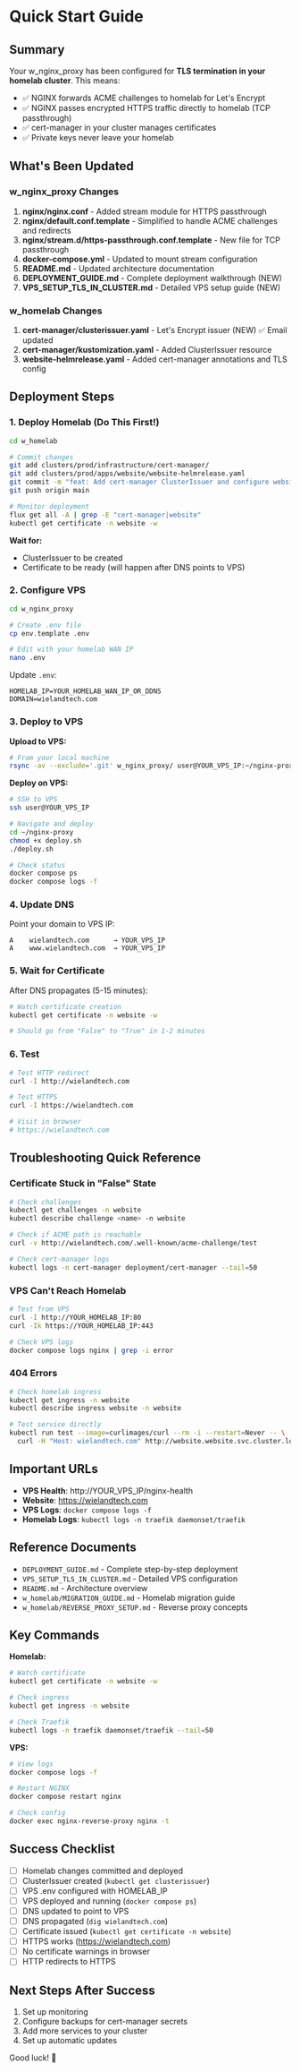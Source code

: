 # Quick Start Guide

## Summary

Your w_nginx_proxy has been configured for **TLS termination in your homelab cluster**. This means:
- ✅ NGINX forwards ACME challenges to homelab for Let's Encrypt
- ✅ NGINX passes encrypted HTTPS traffic directly to homelab (TCP passthrough)
- ✅ cert-manager in your cluster manages certificates
- ✅ Private keys never leave your homelab

## What's Been Updated

### w_nginx_proxy Changes
1. **nginx/nginx.conf** - Added stream module for HTTPS passthrough
2. **nginx/default.conf.template** - Simplified to handle ACME challenges and redirects
3. **nginx/stream.d/https-passthrough.conf.template** - New file for TCP passthrough
4. **docker-compose.yml** - Updated to mount stream configuration
5. **README.md** - Updated architecture documentation
6. **DEPLOYMENT_GUIDE.md** - Complete deployment walkthrough (NEW)
7. **VPS_SETUP_TLS_IN_CLUSTER.md** - Detailed VPS setup guide (NEW)

### w_homelab Changes
1. **cert-manager/clusterissuer.yaml** - Let's Encrypt issuer (NEW) ✅ Email updated
2. **cert-manager/kustomization.yaml** - Added ClusterIssuer resource
3. **website-helmrelease.yaml** - Added cert-manager annotations and TLS config

## Deployment Steps

### 1. Deploy Homelab (Do This First!)

```bash
cd w_homelab

# Commit changes
git add clusters/prod/infrastructure/cert-manager/
git add clusters/prod/apps/website/website-helmrelease.yaml
git commit -m "feat: Add cert-manager ClusterIssuer and configure website TLS"
git push origin main

# Monitor deployment
flux get all -A | grep -E "cert-manager|website"
kubectl get certificate -n website -w
```

**Wait for:**
- ClusterIssuer to be created
- Certificate to be ready (will happen after DNS points to VPS)

### 2. Configure VPS

```bash
cd w_nginx_proxy

# Create .env file
cp env.template .env

# Edit with your homelab WAN IP
nano .env
```

Update `.env`:
```env
HOMELAB_IP=YOUR_HOMELAB_WAN_IP_OR_DDNS
DOMAIN=wielandtech.com
```

### 3. Deploy to VPS

**Upload to VPS:**
```bash
# From your local machine
rsync -av --exclude='.git' w_nginx_proxy/ user@YOUR_VPS_IP:~/nginx-proxy/
```

**Deploy on VPS:**
```bash
# SSH to VPS
ssh user@YOUR_VPS_IP

# Navigate and deploy
cd ~/nginx-proxy
chmod +x deploy.sh
./deploy.sh

# Check status
docker compose ps
docker compose logs -f
```

### 4. Update DNS

Point your domain to VPS IP:
```
A    wielandtech.com      → YOUR_VPS_IP
A    www.wielandtech.com  → YOUR_VPS_IP
```

### 5. Wait for Certificate

After DNS propagates (5-15 minutes):

```bash
# Watch certificate creation
kubectl get certificate -n website -w

# Should go from "False" to "True" in 1-2 minutes
```

### 6. Test

```bash
# Test HTTP redirect
curl -I http://wielandtech.com

# Test HTTPS
curl -I https://wielandtech.com

# Visit in browser
# https://wielandtech.com
```

## Troubleshooting Quick Reference

### Certificate Stuck in "False" State

```bash
# Check challenges
kubectl get challenges -n website
kubectl describe challenge <name> -n website

# Check if ACME path is reachable
curl -v http://wielandtech.com/.well-known/acme-challenge/test

# Check cert-manager logs
kubectl logs -n cert-manager deployment/cert-manager --tail=50
```

### VPS Can't Reach Homelab

```bash
# Test from VPS
curl -I http://YOUR_HOMELAB_IP:80
curl -Ik https://YOUR_HOMELAB_IP:443

# Check VPS logs
docker compose logs nginx | grep -i error
```

### 404 Errors

```bash
# Check homelab ingress
kubectl get ingress -n website
kubectl describe ingress website -n website

# Test service directly
kubectl run test --image=curlimages/curl --rm -i --restart=Never -- \
  curl -H "Host: wielandtech.com" http://website.website.svc.cluster.local:8000/
```

## Important URLs

- **VPS Health**: http://YOUR_VPS_IP/nginx-health
- **Website**: https://wielandtech.com
- **VPS Logs**: `docker compose logs -f`
- **Homelab Logs**: `kubectl logs -n traefik daemonset/traefik`

## Reference Documents

- `DEPLOYMENT_GUIDE.md` - Complete step-by-step deployment
- `VPS_SETUP_TLS_IN_CLUSTER.md` - Detailed VPS configuration
- `README.md` - Architecture overview
- `w_homelab/MIGRATION_GUIDE.md` - Homelab migration guide
- `w_homelab/REVERSE_PROXY_SETUP.md` - Reverse proxy concepts

## Key Commands

**Homelab:**
```bash
# Watch certificate
kubectl get certificate -n website -w

# Check ingress
kubectl get ingress -n website

# Check Traefik
kubectl logs -n traefik daemonset/traefik --tail=50
```

**VPS:**
```bash
# View logs
docker compose logs -f

# Restart NGINX
docker compose restart nginx

# Check config
docker exec nginx-reverse-proxy nginx -t
```

## Success Checklist

- [ ] Homelab changes committed and deployed
- [ ] ClusterIssuer created (`kubectl get clusterissuer`)
- [ ] VPS .env configured with HOMELAB_IP
- [ ] VPS deployed and running (`docker compose ps`)
- [ ] DNS updated to point to VPS
- [ ] DNS propagated (`dig wielandtech.com`)
- [ ] Certificate issued (`kubectl get certificate -n website`)
- [ ] HTTPS works (https://wielandtech.com)
- [ ] No certificate warnings in browser
- [ ] HTTP redirects to HTTPS

## Next Steps After Success

1. Set up monitoring
2. Configure backups for cert-manager secrets  
3. Add more services to your cluster
4. Set up automatic updates

Good luck! 🚀

